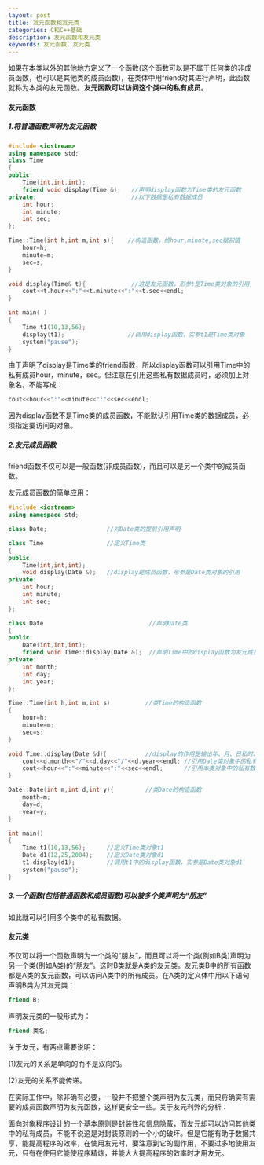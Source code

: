 ```yaml
---
layout: post
title: 友元函数和友元类
categories: C和C++基础
description: 友元函数和友元类
keywords: 友元函数，友元类
---
```


如果在本类以外的其他地方定义了一个函数(这个函数可以是不属于任何类的非成员函数，也可以是其他类的成员函数)，在类体中用friend对其进行声明，此函数就称为本类的友元函数。**友元函数可以访问这个类中的私有成员**。

#### 友元函数

##### 1.将普通函数声明为友元函数

```cpp
#include <iostream>
using namespace std;
class Time
{
public:
	Time(int,int,int);
	friend void display(Time &);   //声明display函数为Time类的友元函数
private:                           //以下数据是私有数据成员
	int hour;
	int minute;
	int sec;
};

Time::Time(int h,int m,int s){    //构造函数，给hour,minute,sec赋初值
	hour=h;
	minute=m;
	sec=s;
}

void display(Time& t){             //这是友元函数，形参t是Time类对象的引用，但是没有this指针
	cout<<t.hour<<":"<<t.minute<<":"<<t.sec<<endl;
}

int main( )
{ 
	Time t1(10,13,56);
	display(t1);                  //调用display函数，实参t1是Time类对象
	system("pause");            
}
```

由于声明了display是Time类的friend函数，所以display函数可以引用Time中的私有成员hour，minute，sec。但注意在引用这些私有数据成员时，必须加上对象名，不能写成：

```cpp
cout<<hour<<":"<<minute<<":"<<sec<<endl;
```

因为display函数不是Time类的成员函数，不能默认引用Time类的数据成员，必须指定要访问的对象。


##### 2.友元成员函数

friend函数不仅可以是一般函数(非成员函数)，而且可以是另一个类中的成员函数。

友元成员函数的简单应用：

```cpp
#include <iostream>
using namespace std;

class Date;                 //对Date类的提前引用声明

class Time                  //定义Time类
{
public:
	Time(int,int,int);
	void display(Date &);   //display是成员函数，形参是Date类对象的引用
private:
	int hour;
	int minute;
	int sec;
};

class Date                              //声明Date类
{
public:
	Date(int,int,int);
	friend void Time::display(Date &);  //声明Time中的display函数为友元成员函数
private:
	int month;
	int day;
	int year;
};

Time::Time(int h,int m,int s)          //类Time的构造函数
{
	hour=h;
	minute=m;
	sec=s;
}

void Time::display(Date &d){           //display的作用是输出年、月、日和时、分、秒
	cout<<d.month<<"/"<<d.day<<"/"<<d.year<<endl; //引用Date类对象中的私有数据
	cout<<hour<<":"<<minute<<":"<<sec<<endl;      //引用本类对象中的私有数据
}

Date::Date(int m,int d,int y){         //类Date的构造函数
	month=m;
	day=d;
	year=y;
}

int main()
{
	Time t1(10,13,56);      //定义Time类对象t1
	Date d1(12,25,2004);    //定义Date类对象d1
	t1.display(d1);         //调用t1中的display函数，实参是Date类对象d1
	system("pause");
}
```

##### 3.一个函数(包括普通函数和成员函数)可以被多个类声明为“朋友”

如此就可以引用多个类中的私有数据。


#### 友元类

不仅可以将一个函数声明为一个类的“朋友”，而且可以将一个类(例如B类)声明为另一个类(例如A类)的“朋友”。这时B类就是A类的友元类。友元类B中的所有函数都是A类的友元函数，可以访问A类中的所有成员。在A类的定义体中用以下语句声明B类为其友元类：

```cpp
friend B;
```

声明友元类的一般形式为：

```cpp
friend 类名;
```

关于友元，有两点需要说明：

(1)友元的关系是单向的而不是双向的。

(2)友元的关系不能传递。

在实际工作中，除非确有必要，一般并不把整个类声明为友元类，而只将确实有需要的成员函数声明为友元函数，这样更安全一些。关于友元利弊的分析：

面向对象程序设计的一个基本原则是封装性和信息隐蔽，而友元却可以访问其他类中的私有成员，不能不说这是对封装原则的一个小的破坏。但是它能有助于数据共享，能提高程序的效率，在使用友元时，要注意到它的副作用，不要过多地使用友元，只有在使用它能使程序精炼，并能大大提高程序的效率时才用友元。